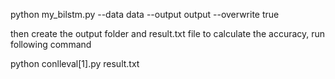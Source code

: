 python my_bilstm.py --data data --output output --overwrite true

then create the output folder and result.txt file
to calculate the accuracy, run following command

python conlleval[1].py
result.txt